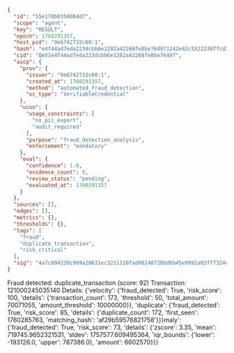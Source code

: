 ```json
{
  "id": "55e170b0358064d7",
  "scope": "agent",
  "key": "RESULT",
  "epoch": 1760291357,
  "host_pid": "9e6742732c60:1",
  "hash": "e4f44ad7eda223dcbb6e1282a42268fe8be764971242e42c5522238ffcd2fd34",
  "cid": "QmV1e4f44ad7eda223dcbb6e1282a42268fe8be76497",
  "aicp": {
    "prov": {
      "issuer": "9e6742732c60:1",
      "created_at": 1760291357,
      "method": "automated_fraud_detection",
      "vc_type": "VerifiableCredential"
    },
    "ucon": {
      "usage_constraints": [
        "no_pii_export",
        "audit_required"
      ],
      "purpose": "fraud_detection_analysis",
      "enforcement": "mandatory"
    },
    "eval": {
      "confidence": 1.0,
      "evidence_count": 0,
      "review_status": "pending",
      "evaluated_at": 1760291357
    }
  },
  "sources": [],
  "edges": [],
  "metrics": {},
  "thresholds": {},
  "tags": [
    "fraud",
    "duplicate_transaction",
    "risk_critical"
  ],
  "sig": "4a7c094220c909a20631ec3211120fad08240720bd6b45e9992a02ff7324c403"
}
```

Fraud detected: duplicate_transaction (score: 92)
Transaction: 121000245035140
Details: {'velocity': {'fraud_detected': True, 'risk_score': 100, 'details': {'transaction_count': 173, 'threshold': 50, 'total_amount': 70071055, 'amount_threshold': 10000000}}, 'duplicate': {'fraud_detected': True, 'risk_score': 85, 'details': {'duplicate_count': 172, 'first_seen': 1760285763, 'matching_hash': 'af29b59576821758'}}}maly': {'fraud_detected': True, 'risk_score': 73, 'details': {'zscore': 3.35, 'mean': 719745.9652321531, 'stdev': 1757577.609495364, 'iqr_bounds': {'lower': -193126.0, 'upper': 787386.0}, 'amount': 6602570}}}